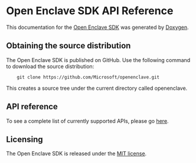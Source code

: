 Open Enclave SDK API Reference
==============================

This documentation for the [Open Enclave SDK](https://github.com/Microsoft/openenclave)
was generated by [Doxygen](http://www.stack.nl/~dimitri/doxygen).

## Obtaining the source distribution

The Open Enclave SDK is published on GitHub. Use the following command to download the source distribution:

        git clone https://github.com/Microsoft/openenclave.git

This creates a source tree under the current directory called openenclave.

## API reference
To see a complete list of currently supported APIs, please go [here](globals.html).


## Licensing

The Open Enclave SDK is released under the [MIT license](https://github.com/Microsoft/openenclave/blob/master/LICENSE).
